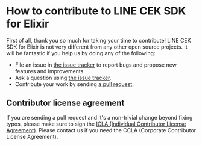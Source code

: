 # How to contribute to LINE CEK SDK for Elixir

First of all, thank you so much for taking your time to contribute! LINE CEK SDK
for Elixir is not very different from any other open source projects. It will
be fantastic if you help us by doing any of the following:

- File an issue in [the issue tracker](https://github.com/line/clova-cek-sdk-elixir/issues)
  to report bugs and propose new features and improvements.
- Ask a question using [the issue tracker](https://github.com/line/clova-cek-sdk-elixir/issues).
- Contribute your work by sending [a pull request](https://github.com/line/clova-cek-sdk-elixir/pulls).

## Contributor license agreement

If you are sending a pull request and it's a non-trivial change beyond fixing
typos, please make sure to sign the [ICLA (Individual Contributor License Agreement)](https://feedback.line.me/enquete/public/3330-xZLvnjDt).
Please contact us if you need the CCLA (Corporate Contributor License Agreement).
